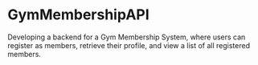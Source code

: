 # GymMembershipAPI
Developing a backend for a Gym Membership System, where users can register as members, retrieve their profile, and view a list of all registered members.
